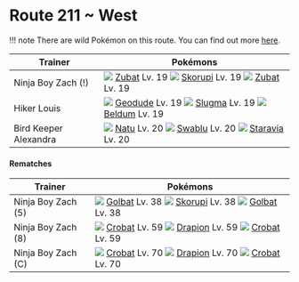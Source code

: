 # Route 211 ~ West

!!! note
    There are wild Pokémon on this route. You can find out more [here](/wild_pokemon/route_211__west/).


Trainer                    | Pokémons
---                        | ---
Ninja Boy Zach (!)         | ![][041]  [Zubat] Lv. 19  ![][451]  [Skorupi] Lv. 19  ![][041]  [Zubat] Lv. 19
Hiker Louis                | ![][074]  [Geodude] Lv. 19  ![][218]  [Slugma] Lv. 19  ![][374]  [Beldum] Lv. 19
Bird Keeper Alexandra      | ![][177]  [Natu] Lv. 20  ![][333]  [Swablu] Lv. 20  ![][397]  [Staravia] Lv. 20

#### Rematches

Trainer                    | Pokémons
---                        | ---
Ninja Boy Zach (5)         | ![][042]  [Golbat] Lv. 38  ![][451]  [Skorupi] Lv. 38  ![][042]  [Golbat] Lv. 38
Ninja Boy Zach (8)         | ![][169]  [Crobat] Lv. 59  ![][452]  [Drapion] Lv. 59  ![][169]  [Crobat] Lv. 59
Ninja Boy Zach (C)         | ![][169]  [Crobat] Lv. 70  ![][452]  [Drapion] Lv. 70  ![][169]  [Crobat] Lv. 70


[Zubat]: /pokemon_changes/041/
[Golbat]: /pokemon_changes/042/
[Geodude]: /pokemon_changes/074/
[Crobat]: /pokemon_changes/169/
[Natu]: /pokemon_changes/177/
[Slugma]: /pokemon_changes/218/
[Swablu]: /pokemon_changes/333/
[Beldum]: /pokemon_changes/374/
[Staravia]: /pokemon_changes/397/
[Skorupi]: /pokemon_changes/451/
[Drapion]: /pokemon_changes/452/
[041]: /img/pokemon/041.png
[042]: /img/pokemon/042.png
[074]: /img/pokemon/074.png
[169]: /img/pokemon/169.png
[177]: /img/pokemon/177.png
[218]: /img/pokemon/218.png
[333]: /img/pokemon/333.png
[374]: /img/pokemon/374.png
[397]: /img/pokemon/397.png
[451]: /img/pokemon/451.png
[452]: /img/pokemon/452.png
